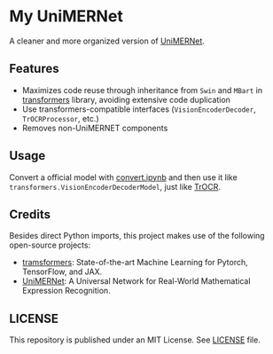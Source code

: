 # My UniMERNet
A cleaner and more organized version of [UniMERNet](https://github.com/opendatalab/UniMERNet).

## Features
- Maximizes code reuse through inheritance from `Swin` and `MBart` in [transformers](https://github.com/huggingface/transformers) library, avoiding extensive code duplication
- Use transformers-compatible interfaces (`VisionEncoderDecoder`, `TrOCRProcessor`, etc.)
- Removes non-UniMERNET components

## Usage
Convert a official model with [convert.ipynb](https://github.com/ParaN3xus/my-unimernet/blob/main/utils/convert.ipynb) and then use it like `transformers.VisionEncoderDecoderModel`, just like [TrOCR](https://huggingface.co/docs/transformers/model_doc/trocr#inference).

## Credits
Besides direct Python imports, this project makes use of the following open-source projects:

- [tramsformers](https://github.com/huggingface/transformers): State-of-the-art Machine Learning for Pytorch, TensorFlow, and JAX.
- [UniMERNet](https://github.com/opendatalab/UniMERNet): A Universal Network for Real-World Mathematical Expression Recognition.

## LICENSE
This repository is published under an MIT License. See [LICENSE](https://github.com/ParaN3xus/my-unimernet/blob/main/LICENSE) file.